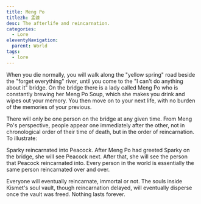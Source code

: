 ```yaml
---
title: Meng Po
titlezh: 孟婆
desc: The afterlife and reincarnation.
categories:
  - Lore
eleventyNavigation:
  parent: World
tags:
  - lore
---
```


When you die normally, you will walk along the "yellow spring" road beside the "forget everything" river, until you come to the "I can't do anything about it" bridge. On the bridge there is a lady called Meng Po who is constantly brewing her Meng Po Soup, which she makes you drink and wipes out your memory. You then move on to your next life, with no burden of the memories of your previous.

There will only be one person on the bridge at any given time. From Meng Po's perspective, people appear one immediately after the other, not in chronological order of their time of death, but in the order of reincarnation. To illustrate:

Sparky reincarnated into Peacock. After Meng Po had greeted Sparky on the bridge, she will see Peacock next. After that, she will see the person that Peacock reincarnated into. Every person in the world is essentially the same person reincarnated over and over.

Everyone will eventually reincarnate, immortal or not. The souls inside Kismet's soul vault, though reincarnation delayed, will eventually disperse once the vault was freed. Nothing lasts forever.
